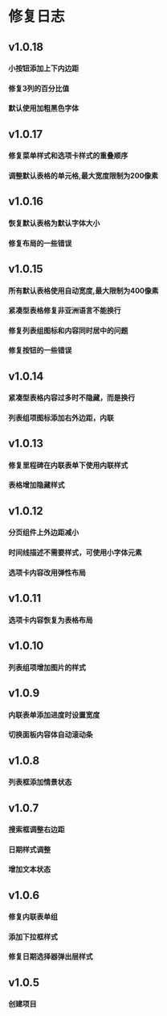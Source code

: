 修复日志
=========

v1.0.18
----
#### 小按钮添加上下内边距
#### 修复3列的百分比值
#### 默认使用加粗黑色字体

v1.0.17
----
#### 修复菜单样式和选项卡样式的重叠顺序
#### 调整默认表格的单元格,最大宽度限制为200像素

v1.0.16
----
#### 恢复默认表格为默认字体大小
#### 修复布局的一些错误

v1.0.15
----
#### 所有默认表格使用自动宽度,最大限制为400像素
#### 紧凑型表格修复非亚洲语言不能换行
#### 修复列表组图标和内容同时居中的问题
#### 修复按钮的一些错误

v1.0.14
----
#### 紧凑型表格内容过多时不隐藏，而是换行
#### 列表组项图标添加右外边距，内联

v1.0.13
----
#### 修复里程碑在内联表单下使用内联样式
#### 表格增加隐藏样式

v1.0.12
----
#### 分页组件上外边距减小
#### 时间线描述不需要样式，可使用小字体元素
#### 选项卡内容改用弹性布局

v1.0.11
----
#### 选项卡内容恢复为表格布局

v1.0.10
----
#### 列表组项增加图片的样式

v1.0.9
----
#### 内联表单添加进度时设置宽度
#### 切换面板内容体自动滚动条

v1.0.8
----
#### 列表框添加情景状态

v1.0.7
----
#### 搜索框调整右边距
#### 日期样式调整
#### 增加文本状态

v1.0.6
-----
#### 修复内联表单组
#### 添加下拉框样式
#### 修复日期选择器弹出层样式

v1.0.5
-----
#### 创建项目